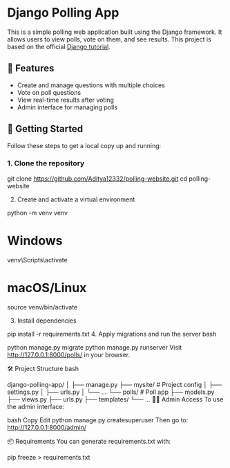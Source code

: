 # Django Polling App

This is a simple polling web application built using the Django framework. It allows users to view polls, vote on them, and see results. This project is based on the official [Django tutorial](https://docs.djangoproject.com/en/stable/intro/tutorial01/).

## 🔧 Features

- Create and manage questions with multiple choices
- Vote on poll questions
- View real-time results after voting
- Admin interface for managing polls

## 🚀 Getting Started

Follow these steps to get a local copy up and running:

### 1. Clone the repository

git clone https://github.com/Aditya12332/polling-website.git
cd polling-website

2. Create and activate a virtual environment

python -m venv venv
# Windows
venv\Scripts\activate
# macOS/Linux
source venv/bin/activate

3. Install dependencies

pip install -r requirements.txt
4. Apply migrations and run the server
bash

python manage.py migrate
python manage.py runserver
Visit http://127.0.0.1:8000/polls/ in your browser.

🛠 Project Structure
bash

django-polling-app/
│
├── manage.py
├── mysite/           # Project config
│   ├── settings.py
│   ├── urls.py
│   └── ...
└── polls/            # Poll app
    ├── models.py
    ├── views.py
    ├── urls.py
    ├── templates/
    └── ...
🧑‍💻 Admin Access
To use the admin interface:

bash
Copy
Edit
python manage.py createsuperuser
Then go to: http://127.0.0.1:8000/admin/

📦 Requirements
You can generate requirements.txt with:

pip freeze > requirements.txt

